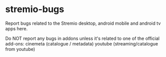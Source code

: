 # stremio-bugs

Report bugs related to the Stremio desktop, android mobile and android tv apps here.

Do NOT report any bugs in addons unless it's related to one of the official add-ons:
cinemeta (catalogue / metadata)
youtube (streaming/catalogue from youtube)
